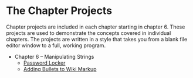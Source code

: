 # The Chapter Projects

Chapter projects are included in each chapter starting in chapter 6. These projects are used to demonstrate the concepts covered in individual chapters. The projects are written in a style that takes you from a blank file editor window to a full, working program. 

* Chapter 6 – Manipulating Strings
    - [Password Locker](./password_locker/)
    - [Adding Bullets to Wiki Markup](.bullet_point_adder/)

